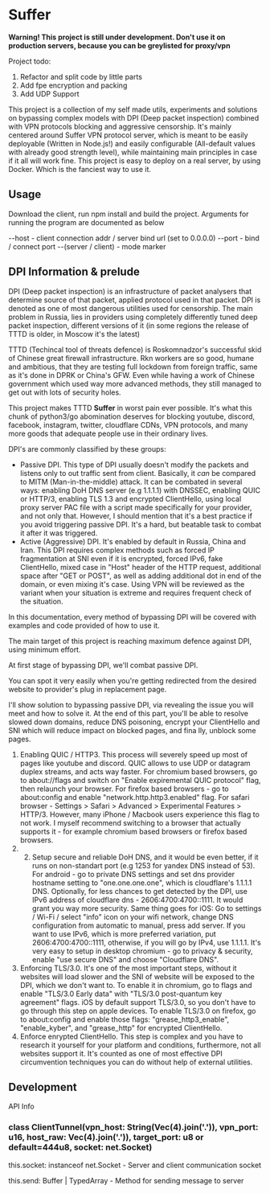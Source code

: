  # Suffer 

 **Warning! This project is still under development. Don't use it on production servers, because you can be greylisted for proxy/vpn**

Project todo:

1. Refactor and split code by little parts
2. Add fpe encryption and packing
3. Add UDP Support
 
 This project is a collection of my self made utils, experiments and solutions on bypassing complex models with DPI (Deep packet inspection) combined with VPN protocols blocking and aggressive censorship. It's mainly centered around Suffer VPN protocol server, which is meant to be easily deployable (Written in Node.js!) and easily configurable (All-default values with already good strength level), while maintaining main principles in case if it all will work fine.
 This project is easy to deploy on a real server, by using Docker. Which is the fanciest way to use it.

 ## Usage

 Download the client, run npm install and build the project.
Arguments for running the program are documented as below

--host - client connection addr / server bind url (set to 0.0.0.0)
--port - bind / connect port 
--(server / client) - mode marker

## DPI Information & prelude

 DPI (Deep packet inspection) is an infrastructure of packet analysers that determine source of that packet, applied protocol used in that packet. DPI is denoted as one of most dangerous utilities used for censorship. The main problem in Russia, lies in providers using completely differently tuned deep packet inspection, different versions of it (in some regions the release of TTTD is older, in Moscow it's the latest)

TTTD (Techincal tool of threats defence) is Roskomnadzor's successful skid of Chinese great firewall infrastructure. Rkn workers are so good, humane and ambitious, that they are testing full lockdown from foreign traffic, same as it's done in DPRK or China's GFW. Even while having a work of Chinese government which used way more advanced methods, they still managed to get out with lots of security holes.

This project makes TTTD **Suffer** in worst pain ever possible. It's what this chunk of python3/go abomination deserves for blocking youtube, discord, facebook, instagram, twitter, cloudflare CDNs, VPN protocols, and many more goods that adequate people use in their ordinary lives.
 
 DPI's are commonly classified by these groups:
 - Passive DPI. This type of DPI usually doesn't modify the packets and listens only to out traffic sent from client. Basically, it *can* be compared to MITM (Man-in-the-middle) attack. It can be combated in several ways: enabling DoH DNS server (e.g 1.1.1.1) with DNSSEC, enabling QUIC or HTTP/3, enabling TLS 1.3 and encrypted ClientHello, using local proxy server PAC file with a script made specifically for your provider, and not only that. However, I should mention that it's a best practice if you avoid triggering passive DPI. It's a hard, but beatable task to combat it after it was triggered.
 - Active (Aggressive) DPI. It's enabled by default in Russia, China and Iran. This DPI requires complex methods such as forced IP fragmentation at SNI even if it is encrypted, forced IPv6, fake ClientHello, mixed case in "Host" header of the HTTP request, additional space after "GET or POST", as well as adding additional dot in end of the domain, or even mixing it's case. Using VPN will be reviewed as the variant when your situation is extreme and requires frequent check of the situation.

In this documentation, every method of bypassing DPI will be covered with examples and code provided of how to use it.

The main target of this project is reaching maximum defence against DPI, using minimum effort.  

At first stage of bypassing DPI, we'll combat passive DPI.

You can spot it very easily when you're getting redirected from the desired website to provider's plug in replacement page.  

I'll show solution to bypassing passive DPI, via revealing the issue you will meet and how to solve it. At the end of this part, you'll be able to resolve slowed down domains, reduce DNS poisoning, encrypt your ClientHello and SNI which will reduce impact on blocked pages, and fina lly, unblock some pages. 

1. Enabling QUIC / HTTP3. This process will severely speed up most of pages like youtube and discord. QUIC allows to use UDP or datagram duplex streams, and acts way faster. For chromium based browsers, go to about://flags and switch on "Enable expiremental QUIC protocol" flag, then relaunch your browser. For firefox based browsers - go to about:config and enable "network.http.http3.enabled" flag. For safari browser - Settings > Safari > Advanced > Experimental Features > HTTP/3. However, many iPhone / Macbook users experience this flag to not work. I myself recommend switching to a browser that actually supports it - for example chromium based browsers or firefox based browsers.
2. 2. Setup secure and reliable DoH DNS, and it would be even better, if it runs on non-standart port (e.g 1253 for yandex DNS instead of 53). For android - go to private DNS settings and set dns provider hostname setting to "one.one.one.one", which is cloudflare's 1.1.1.1 DNS. Optionally, for less chances to get detected by the DPI, use IPv6 address of cloudflare dns -  2606:4700:4700::1111. It would grant you way more security. Same thing goes for iOS: Go to settings / Wi-Fi / select "info" icon on your wifi network, change DNS configuration from automatic to manual, press add server. If you want to use IPv6, which is more preferred variation, put  2606:4700:4700::1111, otherwise, if you will go by IPv4, use 1.1.1.1. It's very easy to setup in desktop chromium - go to privacy & security, enable "use secure DNS" and choose "Cloudflare DNS".
3. Enforcing TLS/3.0. It's one of the most important steps, without it websites will load slower and the SNI of website will be exposed to the DPI, which we don't want to.  To enable it in chromium, go to flags and enable "TLS/3.0 Early data" with "TLS/3.0 post-quantum key agreement" flags. iOS by default support TLS/3.0, so you don't have to go through this step on apple devices. To enable TLS/3.0 on firefox, go to about:config and enable those flags: "grease_http3_enable", "enable_kyber", and "grease_http" for encrypted ClientHello.
4. Enforce enrypted ClientHello. This step is complex and you have to research it yourself for your platform and conditions, furthermore, not all websites support it. It's counted as one of most effective DPI circumvention techniques you can do without help of external utilities.      

## Development

API Info

### class ClientTunnel(vpn_host: String(Vec<u8>(4).join('.')), vpn_port: u16, host_raw: Vec<u8>(4).join('.')), target_port: u8 or default=444u8, socket: net.Socket)

this.socket: instanceof net.Socket - Server and client communication socket

this.send: Buffer | TypedArray - Method for sending message to server
